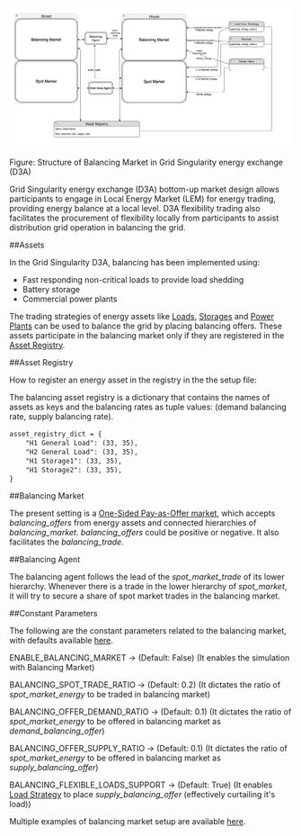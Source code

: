 ![alt_text](img/balancing-market-implementation-1.png)

Figure: Structure of Balancing Market in Grid Singularity energy exchange (D3A)

Grid Singularity energy exchange (D3A) bottom-up market design allows participants to engage in Local Energy Market (LEM) for energy trading, providing energy balance at a local level. D3A flexibility trading also facilitates the procurement of flexibility locally from participants to assist distribution grid operation in balancing the grid.

##Assets

In the Grid Singularity D3A, balancing has been implemented using:

*   Fast responding non-critical loads to provide load shedding
*   Battery storage
*   Commercial power plants

The trading strategies of energy assets like [Loads](model-load.md), [Storages](model-storage.md) and [Power Plants](model-power-plant.md) can be used to balance the grid by placing balancing offers. These assets participate in the balancing market only if they are registered in the [Asset Registry](balancing-implementation.md#asset-registry).

##Asset Registry

How to register an energy asset in the registry in the the setup file:

The balancing asset registry is a dictionary that contains the names of assets as keys and the balancing rates as tuple values: (demand balancing rate, supply balancing rate).

```
asset_registry_dict = {
    "H1 General Load": (33, 35),
    "H2 General Load": (33, 35),
    "H1 Storage1": (33, 35),
    "H1 Storage2": (33, 35),
}
```

##Balancing Market

The present setting is a [One-Sided Pay-as-Offer market](one-sided-pay-as-offer.md), which accepts _balancing_offers_ from energy assets and connected hierarchies of _balancing_market_. _balancing_offers_ could be positive or negative. It also facilitates the _balancing_trade_.

##Balancing Agent

The balancing agent follows the lead of the _spot_market_trade_ of its lower hierarchy. Whenever there is a trade in the lower hierarchy of _spot_market_, it will try to secure a share of spot market trades in the balancing market.

##Constant Parameters

The following are the constant parameters related to the balancing market, with defaults available [here](https://github.com/gridsingularity/d3a-interface/blob/master/d3a_interface/constants_limits.py#L176-L189).

ENABLE_BALANCING_MARKET →  (Default: False) (It enables the simulation with Balancing Market)

BALANCING_SPOT_TRADE_RATIO →  (Default: 0.2) (It dictates the ratio of _spot_market_energy_ to be traded in balancing market)

BALANCING_OFFER_DEMAND_RATIO → (Default: 0.1) (It dictates the ratio of _spot_market_energy_ to be offered in balancing market as _demand_balancing_offer_)

BALANCING_OFFER_SUPPLY_RATIO → (Default: 0.1) (It dictates the ratio of _spot_market_energy_ to be offered in balancing market as _supply_balancing_offer_)

BALANCING_FLEXIBLE_LOADS_SUPPORT → (Default: True) (It enables [Load Strategy](model-load.md) to place _supply_balancing_offer_ (effectively curtailing it's load))

Multiple examples of balancing market setup are available [here](https://github.com/gridsingularity/d3a/tree/master/src/d3a/setup/balancing_market).